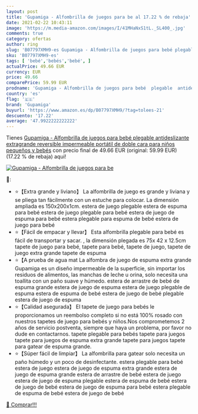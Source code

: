```yaml
---
layout: post
title: 'Gupamiga - Alfombrilla de juegos para be al 17.22 % de rebaja'
date: 2021-02-22 10:43:11
image: 'https://m.media-amazon.com/images/I/41MHaNxS1tL._SL400_.jpg'
comments: true
category: ofertas
author: ring
slug: 'B07797XMH9-es Gupamiga - Alfombrilla de juegos para bebé plegable...'
sku: 'B07797XMH9-es'
tags: [ 'bebé','bebés','bebé', ]
actualPrice: 49.66 EUR
currency: EUR
price: 49.66
comparePrice: 59.99 EUR
prodname: 'Gupamiga - Alfombrilla de juegos para bebé  plegable  antideslizante  extragrande  reversible  impermeable  portátil  de doble cara  para niños pequeños y bebés'
country: 'es'
flag: '🇪🇸'
brand: 'Gupamiga'
buyurl: 'https://www.amazon.es/dp/B07797XMH9/?tag=tolees-21'
descuento: '17.22'
average: '47.9922222222222'
---
```


Tienes [Gupamiga - Alfombrilla de juegos para bebé  plegable  antideslizante  extragrande  reversible  impermeable  portátil  de doble cara  para niños pequeños y bebés](https://www.amazon.es/dp/B07797XMH9/?tag=tolees-21) con precio final de  49.66 EUR (original: 59.99 EUR) (17.22 %  de rebaja) aqui!

[![Gupamiga - Alfombrilla de juegos para be](https://m.media-amazon.com/images/I/41MHaNxS1tL._SL400_.jpg)](https://www.amazon.es/dp/B07797XMH9/?tag=tolees-21)

🔎:

- ⭐【Extra grande y liviano】 La alfombrilla de juego es grande y liviana y se pliega tan fácilmente con un estuche para colocar. La dimensión ampliada es 150x200x1cm. estera de juego plegable estera de espuma para bebé estera de juego plegable para bebé estera de juego de espuma para bebé estera plegable para espuma de bebé estera de juego para bebé
- ⭐【Fácil de empacar y llevar】 Esta alfombrilla plegable para bebé es fácil de transportar y sacar. , la dimensión plegada es 75x 42 x 12.5cm tapete de juego para bebé, tapete para bebé, tapete de juego, tapete de juego extra grande tapete de espuma
- ⭐【A prueba de agua mat La alfombra de juego de espuma extra grande Gupamiga es un diseño impermeable de la superficie, sin importar los residuos de alimentos, las manchas de leche u orina, solo necesita una toallita con un paño suave y húmedo. estera de arrastre de bebé de espuma grande estera de juego de espuma estera de juego plegable de espuma estera de espuma de bebé estera de juego de bebé plegable estera de juego de espuma
- ⭐【Calidad asegurada】 El tapete de juego para bebés le proporcionamos un reembolso completo si no está 100% rosado con nuestros tapetes de juego para bebés y niños.Nos comprometemos 2 años de servicio postventa, siempre que haya un problema, por favor no dude en contactarnos. tapete plegable para bebés tapete para juegos tapete para juegos de espuma extra grande tapete para juegos tapete para gatear de espuma grande.
- ⭐【Súper fácil de limpiar】 La alfombrilla para gatear solo necesita un paño húmedo y un poco de desinfectante. estera plegable para bebé estera de juego estera de juego de espuma extra grande estera de juego de espuma grande estera de arrastre de bebé estera de juego estera de juego de espuma plegable estera de espuma de bebé estera de juego de bebé estera de juego de espuma para bebé estera plegable de espuma de bebé estera de juego de bebé

[🛒 Comprar!!!](https://www.amazon.es/dp/B07797XMH9/?tag=tolees-21)
